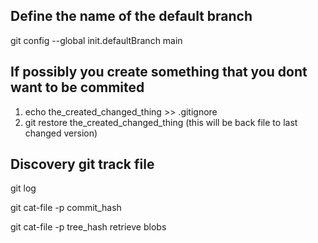 ## Define the name of the default branch
git config --global init.defaultBranch main

## If possibly you create something that you dont want to be commited
1. echo the_created_changed_thing >> .gitignore
2. git restore the_created_changed_thing (this will be back file to last changed version)

## Discovery git track file
git log
<catch commit>

git cat-file -p commit_hash

git cat-file -p tree_hash
retrieve blobs